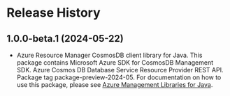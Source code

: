 # Release History

## 1.0.0-beta.1 (2024-05-22)

- Azure Resource Manager CosmosDB client library for Java. This package contains Microsoft Azure SDK for CosmosDB Management SDK. Azure Cosmos DB Database Service Resource Provider REST API. Package tag package-preview-2024-05. For documentation on how to use this package, please see [Azure Management Libraries for Java](https://aka.ms/azsdk/java/mgmt).
